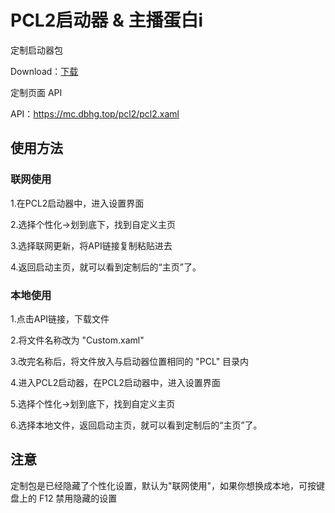 # PCL2启动器 & 主播蛋白i

定制启动器包

Download：[下载](https://github.com/yalwolf/docs_dbhg/releases/download/PCL2/PCL2xY_DanBai.v1.2.zip)

定制页面 API

API：https://mc.dbhg.top/pcl2/pcl2.xaml

## 使用方法

### 联网使用

1.在PCL2启动器中，进入设置界面

2.选择个性化→划到底下，找到自定义主页

3.选择联网更新，将API链接复制粘贴进去

4.返回启动主页，就可以看到定制后的“主页”了。

### 本地使用

1.点击API链接，下载文件

2.将文件名称改为 "Custom.xaml" 

3.改完名称后，将文件放入与启动器位置相同的 "PCL" 目录内

4.进入PCL2启动器，在PCL2启动器中，进入设置界面

5.选择个性化→划到底下，找到自定义主页

6.选择本地文件，返回启动主页，就可以看到定制后的“主页”了。

## 注意

定制包是已经隐藏了个性化设置，默认为"联网使用"，如果你想换成本地，可按键盘上的 F12 禁用隐藏的设置
